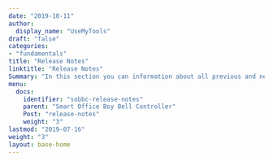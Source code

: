```yaml
---
date: "2019-10-11"
author:
  display_name: "UseMyTools"
draft: "false"
categories:
- "fundamentals"
title: "Release Notes"
linktitle: "Release Notes"
Summary: "In this section you can information about all previous and new releases of Smart Office Boy Bell Controller"
menu:
  docs:
    identifier: "sobbc-release-notes"
    parent: "Smart Office Boy Bell Controller"
    Post: "release-notes"
    weight: "3"
lastmod: "2019-07-16"
weight: "3"
layout: base-home
---
```

